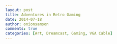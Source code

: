 ```yaml
---
layout: post
title: Adventures in Retro Gaming
date: 2014-07-18
author: onionsamson
comments: true
categories: [Art, Dreamcast, Gaming, VGA Cable]
---
```

<div class="
          image-block-outer-wrapper
          layout-caption-below
          design-layout-inline
          
          
          
        ">

      

      
        <figure class="
              sqs-block-image-figure
              intrinsic
            " style="max-width:1651px;">
          
        
        

        
          
            
          <div style="padding-bottom:85.333335876465%;" class="
                image-block-wrapper
                
          
        
                has-aspect-ratio
              ">
            <img src="http://onionsamson.files.wordpress.com/2014/07/55547-image.jpg" alt="image.jpg" /><img class="thumb-image" alt="image.jpg" />
          </div>
        
          
        

        
      
        </figure>
      

    </div>
